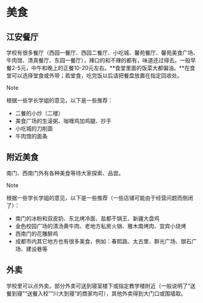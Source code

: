 # 美食

## 江安餐厅

学校有很多餐厅（西园一餐厅、西园二餐厅、小吃城、馨苑餐厅、馨苑美食广场、牛肉馆、清真餐厅、东园一餐厅），辣口的和不辣的都有，味道还过得去。一般早餐2-5元，中午和晚上的正餐10-20元左右。**食堂里面的饭菜大都偏油。**在食堂可以选择堂食或外带；若堂食，吃完饭以后请把餐盘放置在指定回收处。

> [!NOTE]
>
> 根据一些学长学姐的意见，以下是一些推荐：
>
> - 二餐的小炒（二楼）
> - 美食广场的生滚粥、咖喱鸡加鸡腿、抄手
> - 小吃城的刀削面
> - 牛肉馆的面条

## 附近美食

南门、西南门外有各种美食等待大家探索、品尝。

> [!NOTE]
>
> 根据一些学长学姐的意见，以下是一些推荐（一些店铺可能由于经营问题而倒闭了）：
>
> - 南门的冰粉和双皮奶、东北烤冷面、盐都干锅王、新疆大盘鸡
> - 金色校园广场的清汤黄牛肉、老地方私房火锅、雅木南烤肉、宜宾小烧烤
> - 西南门的花雕醉鸡
> - 成都市内其它地方也有很多美食，例如：春熙路、太古里、群光广场、银石广场、建设巷等

## 外卖

学校里可以点外卖。部分外卖可送到寝室楼下或指定教学楼附近（一般说明了“送餐到寝”“送餐入校”“川大到寝”的商家均可），其他外卖得到大门口或围墙取。

